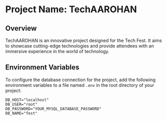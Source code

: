 # **Project Name: TechAAROHAN**

## Overview

TechAAROHAN is an innovative project designed for the  Tech Fest. It aims to showcase cutting-edge technologies and provide attendees with an immersive experience in the world of technology.









## Environment Variables

To configure the database connection for the project, add the following environment variables to a file named `.env` in the root directory of your project:

```plaintext
DB_HOST="localhost"
DB_USER="root"
DB_PASSWORD="YOUR_MYSQL_DATABASE_PASSWORD"
DB_NAME="fest"
